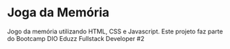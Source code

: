 # Joga da Memória

Jogo da memória utilizando HTML, CSS e Javascript. Este projeto faz parte do Bootcamp DIO Eduzz Fullstack Developer #2